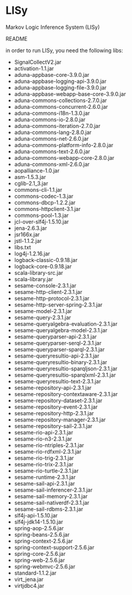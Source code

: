 LISy
====

Markov Logic Inference System (LISy)

README
 
in order to run LISy, you need the following libs:

* SignalCollectV2.jar
* activation-1.1.jar
* aduna-appbase-core-3.9.0.jar
* aduna-appbase-logging-api-3.9.0.jar
* aduna-appbase-logging-file-3.9.0.jar
* aduna-appbase-webapp-base-core-3.9.0.jar
* aduna-commons-collections-2.7.0.jar
* aduna-commons-concurrent-2.6.0.jar
* aduna-commons-i18n-1.3.0.jar
* aduna-commons-io-2.8.0.jar
* aduna-commons-iteration-2.7.0.jar
* aduna-commons-lang-2.8.0.jar
* aduna-commons-net-2.6.0.jar
* aduna-commons-platform-info-2.8.0.jar
* aduna-commons-text-2.6.0.jar
* aduna-commons-webapp-core-2.8.0.jar
* aduna-commons-xml-2.6.0.jar
* aopalliance-1.0.jar
* asm-1.5.3.jar
* cglib-2.1_3.jar
* commons-cli-1.1.jar
* commons-codec-1.3.jar
* commons-dbcp-1.2.2.jar
* commons-httpclient-3.1.jar
* commons-pool-1.3.jar
* jcl-over-slf4j-1.5.10.jar
* jena-2.6.3.jar
* jsr166x.jar
* jstl-1.1.2.jar
* libs.txt
* log4j-1.2.16.jar
* logback-classic-0.9.18.jar
* logback-core-0.9.18.jar
* scala-library-src.jar
* scala-library.jar
* sesame-console-2.3.1.jar
* sesame-http-client-2.3.1.jar
* sesame-http-protocol-2.3.1.jar
* sesame-http-server-spring-2.3.1.jar
* sesame-model-2.3.1.jar
* sesame-query-2.3.1.jar
* sesame-queryalgebra-evaluation-2.3.1.jar
* sesame-queryalgebra-model-2.3.1.jar
* sesame-queryparser-api-2.3.1.jar
* sesame-queryparser-serql-2.3.1.jar
* sesame-queryparser-sparql-2.3.1.jar
* sesame-queryresultio-api-2.3.1.jar
* sesame-queryresultio-binary-2.3.1.jar
* sesame-queryresultio-sparqljson-2.3.1.jar
* sesame-queryresultio-sparqlxml-2.3.1.jar
* sesame-queryresultio-text-2.3.1.jar
* sesame-repository-api-2.3.1.jar
* sesame-repository-contextaware-2.3.1.jar
* sesame-repository-dataset-2.3.1.jar
* sesame-repository-event-2.3.1.jar
* sesame-repository-http-2.3.1.jar
* sesame-repository-manager-2.3.1.jar
* sesame-repository-sail-2.3.1.jar
* sesame-rio-api-2.3.1.jar
* sesame-rio-n3-2.3.1.jar
* sesame-rio-ntriples-2.3.1.jar
* sesame-rio-rdfxml-2.3.1.jar
* sesame-rio-trig-2.3.1.jar
* sesame-rio-trix-2.3.1.jar
* sesame-rio-turtle-2.3.1.jar
* sesame-runtime-2.3.1.jar
* sesame-sail-api-2.3.1.jar
* sesame-sail-inferencer-2.3.1.jar
* sesame-sail-memory-2.3.1.jar
* sesame-sail-nativerdf-2.3.1.jar
* sesame-sail-rdbms-2.3.1.jar
* slf4j-api-1.5.10.jar
* slf4j-jdk14-1.5.10.jar
* spring-aop-2.5.6.jar
* spring-beans-2.5.6.jar
* spring-context-2.5.6.jar
* spring-context-support-2.5.6.jar
* spring-core-2.5.6.jar
* spring-web-2.5.6.jar
* spring-webmvc-2.5.6.jar
* standard-1.1.2.jar
* virt_jena.jar
* virtjdbc4.jar
